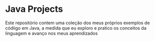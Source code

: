 # Java Projects
 Este repositório contem uma coleção dos meus próprios exemplos de códiigo em Java, a medida que eu exploro e pratico os conceitos da linguagem e avanço nos meus aprendizados 
